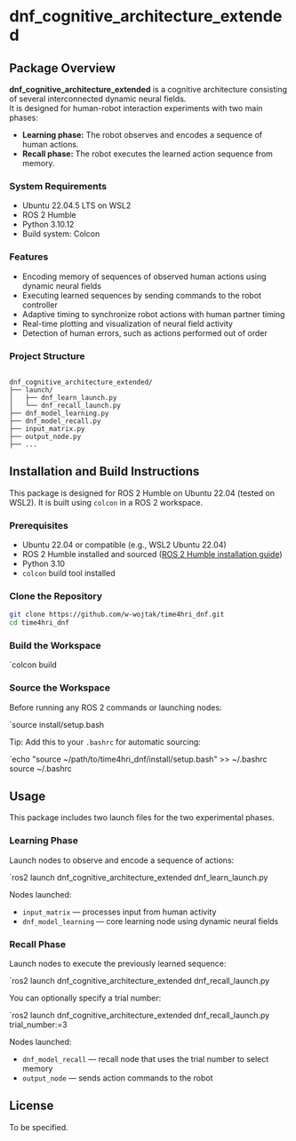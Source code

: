 # dnf_cognitive_architecture_extended

## Package Overview

**dnf_cognitive_architecture_extended** is a cognitive architecture consisting of several interconnected dynamic neural fields.  
It is designed for human-robot interaction experiments with two main phases:  

- **Learning phase:** The robot observes and encodes a sequence of human actions.  
- **Recall phase:** The robot executes the learned action sequence from memory.  

### System Requirements

- Ubuntu 22.04.5 LTS on WSL2  
- ROS 2 Humble  
- Python 3.10.12  
- Build system: Colcon  

### Features

- Encoding memory of sequences of observed human actions using dynamic neural fields  
- Executing learned sequences by sending commands to the robot controller  
- Adaptive timing to synchronize robot actions with human partner timing  
- Real-time plotting and visualization of neural field activity  
- Detection of human errors, such as actions performed out of order  


### Project Structure

```

dnf_cognitive_architecture_extended/
├── launch/
│   ├── dnf_learn_launch.py
│   └── dnf_recall_launch.py
├── dnf_model_learning.py
├── dnf_model_recall.py
├── input_matrix.py
├── output_node.py
├── ...
```


## Installation and Build Instructions

This package is designed for ROS 2 Humble on Ubuntu 22.04 (tested on WSL2). It is built using `colcon` in a ROS 2 workspace.

### Prerequisites

- Ubuntu 22.04 or compatible (e.g., WSL2 Ubuntu 22.04)  
- ROS 2 Humble installed and sourced ([ROS 2 Humble installation guide](https://docs.ros.org/en/humble/Installation.html))  
- Python 3.10  
- `colcon` build tool installed  

### Clone the Repository

```bash
git clone https://github.com/w-wojtak/time4hri_dnf.git
cd time4hri_dnf
```


### Build the Workspace

`colcon build

### Source the Workspace
Before running any ROS 2 commands or launching nodes:

`source install/setup.bash

Tip: Add this to your `.bashrc` for automatic sourcing:

`echo "source ~/path/to/time4hri_dnf/install/setup.bash" >> ~/.bashrc source ~/.bashrc


## Usage
This package includes two launch files for the two experimental phases.

### Learning Phase
Launch nodes to observe and encode a sequence of actions:

`ros2 launch dnf_cognitive_architecture_extended dnf_learn_launch.py

Nodes launched:

* `input_matrix` — processes input from human activity
* `dnf_model_learning` — core learning node using dynamic neural fields

### Recall Phase
Launch nodes to execute the previously learned sequence:

`ros2 launch dnf_cognitive_architecture_extended dnf_recall_launch.py

You can optionally specify a trial number:

`ros2 launch dnf_cognitive_architecture_extended dnf_recall_launch.py trial_number:=3

Nodes launched:

* `dnf_model_recall` — recall node that uses the trial number to select memory
* `output_node` — sends action commands to the robot


## License
To be specified.
